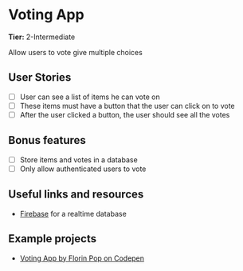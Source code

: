 # Voting App

**Tier:** 2-Intermediate

Allow users to vote give multiple choices

## User Stories

- [ ] User can see a list of items he can vote on
- [ ] These items must have a button that the user can click on to vote
- [ ] After the user clicked a button, the user should see all the votes

## Bonus features

- [ ] Store items and votes in a database
- [ ] Only allow authenticated users to vote

## Useful links and resources

- [Firebase](https://firebase.google.com) for a realtime database

## Example projects

- [Voting App by Florin Pop on Codepen](https://codepen.io/FlorinPop17/full/NWKQWmq)
